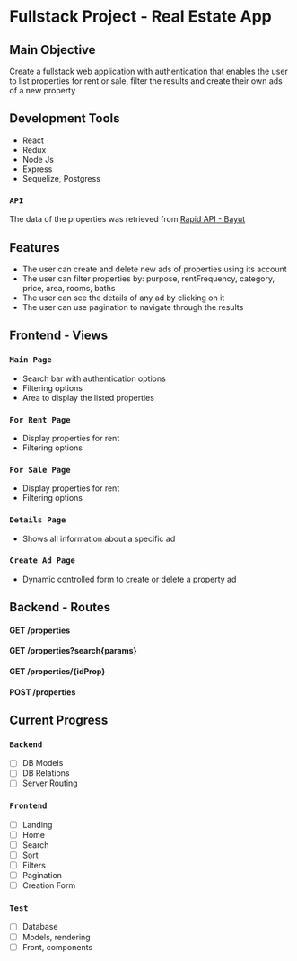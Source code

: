 # Fullstack Project - Real Estate App

## Main Objective
Create a fullstack web application with authentication that enables the user to list properties for rent or sale, filter the results and create their own ads of a new property

## Development Tools

* React
* Redux
* Node Js
* Express
* Sequelize, Postgress

### `API`

The data of the properties was retrieved from [Rapid API - Bayut](https://rapidapi.com/apidojo/api/bayut)

<!-- ## Project Images -->
<!-- Freely usable images were downloaded from [https://unsplash.com/](https://unsplash.com/) -->
## Features
* The user can create and delete new ads of properties using its account
* The user can filter properties by: purpose, rentFrequency, category, price, area, rooms, baths
* The user can see the details of any ad by clicking on it
* The user can use pagination to navigate through the results

## Frontend - Views
### `Main Page`
- Search bar with authentication options
- Filtering options
- Area to display the listed properties

### `For Rent Page`
- Display properties for rent
- Filtering options

### `For Sale Page`
- Display properties for rent
- Filtering options

### `Details Page`
- Shows all information about a specific ad

### `Create Ad Page`
- Dynamic controlled form to create or delete a property ad

## Backend - Routes
#### GET /properties
#### GET /properties?search{params}
#### GET /properties/{idProp}
#### POST /properties

<!-- - [x] Basic UI prototype -->
<!-- - [x] Separate into react components -->
<!-- - [x] Call API to retrieve data -->
<!-- - [x] Connect API's data to components using hooks -->
<!-- - [ ] Create interactivity -->


## Current Progress
### `Backend`
- [ ] DB Models
- [ ] DB Relations
- [ ] Server Routing
### `Frontend`
- [ ] Landing
- [ ] Home
- [ ] Search
- [ ] Sort
- [ ] Filters
- [ ] Pagination
- [ ] Creation Form
### `Test`
- [ ] Database
- [ ] Models, rendering
- [ ] Front, components

